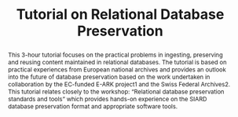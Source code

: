 ---
abstract: 'This 3-hour tutorial focuses on the practical problems in ingesting, preserving
  and reusing content maintained in relational databases. The tutorial is based on
  practical experiences from European national archives and provides an outlook into
  the future of database preservation based on the work undertaken in collaboration
  by the EC-funded E-ARK project1 and the Swiss Federal Archives2. This tutorial relates
  closely to the workshop: “Relational database preservation standards and tools”
  which provides hands-on experience on the SIARD database preservation format and
  appropriate software tools.'
creators:
- Ohnesorge, Krystyna W.
- Aas, Kuldar
- Delve, Janet
- Lux, Zoltan
- Tømmerholt, Phillip Mike
- Nielsen, Anders Bo
- Büchler, Marcel
date: null
document_url: https://services.phaidra.univie.ac.at/api/object/o:502822/download
grand_parent: iPRES
institutions: []
keywords: []
landing_page_url: https://phaidra.univie.ac.at/o:502822
language: eng
layout: publication
license: CC BY-NC-SA 3.0 AT
notes_url: null
parent: iPRES 2016
publication_type: tutorial
size: 617792
slides_url: null
source_name: iPRES
stream_url: null
title: Tutorial on Relational Database Preservation
year: 2016
---